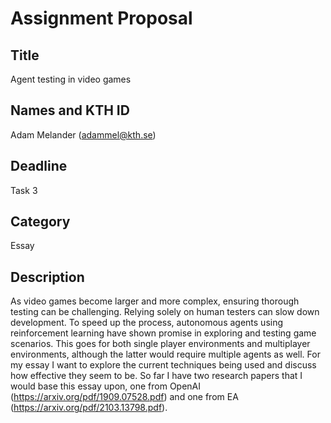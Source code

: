 # Assignment Proposal
## Title
Agent testing in video games 

## Names and KTH ID
Adam Melander (adammel@kth.se)

## Deadline
Task 3

## Category
Essay

## Description
As video games become larger and more complex, ensuring thorough testing can be challenging. Relying solely on human testers can slow down development. To speed up the process, autonomous agents using reinforcement learning have shown promise in exploring and testing game scenarios. This goes for both single player environments and multiplayer environments, although the latter would require multiple agents as well. For my essay I want to explore the current techniques being used and discuss how effective they seem to be. So far I have two research papers that I would base this essay upon, one from OpenAI (https://arxiv.org/pdf/1909.07528.pdf) and one from EA (https://arxiv.org/pdf/2103.13798.pdf). 

